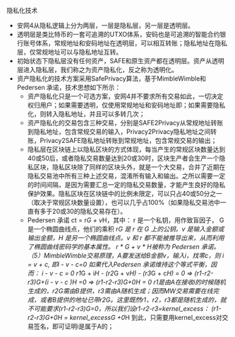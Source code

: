 隐私化技术
- 安网4从隐私逻辑上分为两层，一层是隐私层，另一层是透明层。
- 透明层是类比特币的一套可追溯的UTXO体系，安码也是可追溯的智能合约银行账号体系，常规地址和安码地址在透明层，可以相互转账；隐私地址在隐私层，仅常规地址可以与隐私地址互转。
- 初始状态下隐私层没有任何资产，SAFE和原生资产都在透明层。资产从透明层进入隐私层，我们称之为资产隐私化，反之称为透明化。
- 资产隐私化的技术方案采用SafePrivacy算法，基于MimbleWimble和Pedersen 承诺，技术思想如下所示：
  - 资产隐私化只是一个可选方案，安网4并不要求所有交易如此，一切决定权归用户；如果需要透明，仅使用常规地址和安码地址即；如果需要隐私化，则转入隐私地址，并且可以多转几次；
  - 资产隐私化的交易包含三种交易，分别是SAFE2Privacy从常规地址转账到隐私地址，包含常规交易的输入，Privacy2Privacy隐私地址之间转账，Privacy2SAFE隐私地址转账到常规地址，包含常规交易的输出；
  - 隐私层在区块链上以隐私区块的方式体现，每当产生的常规区块数量达到40或50后，或者隐私交易数量达到20或30时，区块生产者会生产一个隐私区块，隐私区块除了同样的区块头外，就是一个大交易，合并了近期在隐私交易池中所有三种上述交易，混淆所有输入和输出。之所以需要一定的时间间隔，是因为需要汇总一定的隐私交易数量，才能产生良好的隐私保护效果。隐私区块在区块链中的比例未限定，可以只占40或50分之一（取决于常规区块数量设置），也可以几乎占100%（如果隐私交易池中一直有多于20或30的隐私交易存在）。
  - Pedersen 承诺 ct = r*G + v*H，其中：
	r 是一个私钥，用作致盲因子， G 是一个椭圆曲线点，他们的乘积 r*G 是 r 在 G 上的公钥。v 是输入金额或输出金额，H 是另一个椭圆曲线点。v 和 r 都不能被推导出来，从而利用了椭圆曲线密码学的基本属性。 r * G + v * H被称为 Pedersen 承诺。
（5）MimbleWimble交易原理，A要发送给B金额v，输入i，找零c，则
	i = v + c,  即i - v - c=0
	如果代入Pedersen 承诺维持这个等式平衡，因而：
	i - v - c = 0
	r1*G + i*H - (r2*G + v*H) - (r3*G + c*H) = 0
=> (r1-r2-r3)*G+(i - v - c )*H =0
=> (r1-r2-r3)*G+0*H = 0
	r1是由A在接收i的时候随机生成的，r2*G需由B提供，r3需由A随机生成；因而MW交易需要在线完成，或者B提供的地址已带r2*G。这里既然r1，r2，r3都是随机生成的，就不可能要求(r1-r2-r3)*G=0，所以我们设r1-r2-r3=kernel_excess：
	 (r1-r2-r3)*G+0*H = kernel_excess*G +0*H
	到此，只需要用kernel_excess对交易签名，即可证明i是属于A的；

